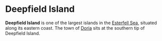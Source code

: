 # Deepfield Island

**Deepfield Island** is one of the largest islands in the [Esterfell Sea](esterfell-sea.md), situated along its eastern coast. The town of [Doria](../../../../societies/esterfell-accord/doria.md) sits at the southern tip of Deepfield Island.
